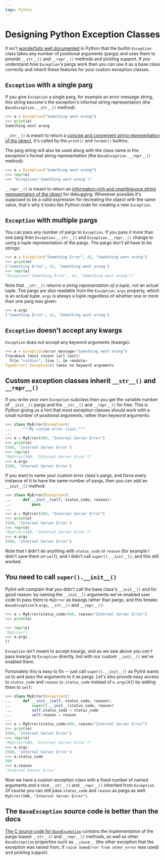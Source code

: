 ```yaml
---
tags: Python
---
```


Designing Python Exception Classes
==================================

It isn't [wonderfully well documented](https://docs.python.org/3/library/exceptions.html#BaseException) in Python that the
builtin `Exception` class takes any number of positional arguments (pargs) and uses them to provide `__str__()` and 
`__repr__()` methods and pickling support. If you understand how `Exception`'s pargs work then you can use it as a base
class correctly and inherit these features for your custom exception classes.

`Exception` with a single parg
------------------------------

If you give `Exception` a single parg, for example an error message string, this string become's the exception's informal
string representation (the `BaseException.__str__()` method):

```python
>>> e = Exception("Something went wrong")
>>> print(e)
Something went wrong
```

`__str__()` is meant to return a [concise and convenient string representation of the object](https://docs.python.org/3/reference/datamodel.html?highlight=__str__#object.__str__),
it's called by the `print()` and `format()` builtins.

The parg string will also be used along with the class name in the exception's formal string representation (the
`BaseException.__repr__()` method):

```python
>>> e = Exception("Something went wrong")
>>> repr(e)
>>> "Exception('Something went wrong')"
```

`__repr__()` is meant to return an [information-rich and unambiguous string representation of the object](https://docs.python.org/3/reference/datamodel.html?highlight=__str__#object.__repr__)
for debugging. Whenever possible it's supposed to be a valid expression for recreating the object with the same value,
that's why it looks like Python code for creating a new `Exception`.

`Exception` with multiple pargs 
-------------------------------

You can pass any number of pargs to `Exception`. If you pass it more than one parg then `Exception.__str__()` and
`Exception.__repr__()` change to using a tuple representation of the pargs. The pargs don't all have to be strings:

```python
>>> e = Exception("Something Error", 42, "Something went wrong")
>>> print(e)
('Something Error', 42, 'Something went wrong')
>>> repr(e)
"Exception('Something Error', 42, 'Something went wrong')"
```

Note that `__str__()` returns _a string representation of a tuple_, not an actual tuple. The pargs are also readable from
the `Exception.args` property, which is an actual tuple. `args` is always a tuple regardless of whether one or more
than one parg was given:

```python
>>> e.args
('Something Error', 42, 'Something went wrong')
```

`Exception` doesn't accept any kwargs
--------------------------------------

`Exception` does not accept any keyword arguments (kwargs):

```python
>>> e = Exception(error_message="Something went wrong")
Traceback (most recent call last):
  File "<stdin>", line 1, in <module>
TypeError: Exception() takes no keyword arguments
```

Custom exception classes inherit `__str__()` and `__repr__()`
-------------------------------------------------------------

If you write your own `Exception` subclass then you get the variable number of `__init__()` pargs and the `__str__()` and
`__repr__()` for free. This is Python giving us a hint that most exception classes should work with a small number of
positional arguments, rather than keyword arguments:

```python
>>> class MyError(Exception):
...     """My custom error class."""
... 
>>> e = MyError(500, "Internal Server Error")
>>> print(e)
(500, 'Internal Server Error')
>>> repr(e)
"MyError(500, 'Internal Server Error')"
>>> e.args
(500, 'Internal Server Error')
```

If you want to name your custom error class's pargs, and force every instance of it to have the same number of pargs, then
you can add an `__init__()` method:

```python
>>> class MyError(Exception):
...     def __init__(self, status_code, reason):
...         pass
... 
>>> e = MyError(500, "Internal Server Error")
>>> print(e)
(500, 'Internal Server Error')
>>> repr(e)
"MyError(500, 'Internal Server Error')"
>>> e.args
(500, 'Internal Server Error')
```

Note that I didn't do anything with `status_code` or `reason` (for example I didn't save them on `self`), and I didn't call
`super().__init__()`, and this still worked.

You need to call `super().__init__()`
-------------------------------------

Pylint will complain that you didn't call the base class's `__init__()` and for good reason: by naming the `__init__()`
arguments we've enabled user code to pass them to `MyError` as kwargs rather than pargs, and this breaks `BaseException`'s
`args`, `__str__()` and `__repr__()`:

```python
>>> e = MyError(status_code=500, reason="Internal Server Error")
>>> print(e)

>>> repr(e)
'MyError()'
>>> e.args
()
```

`Exception` isn't meant to accept kwargs, and as we saw above you _can't_ pass kwargs to `Exception` directly, but with our
custom `__init__()` we've enabled them.

Fortunately this is easy to fix -- just call `super().__init__()` as Pylint wants us to and pass the arguments to it as
pargs. Let's also provide easy access to `status_code` and `reason` (`e.status_code` instead of `e.args[0]`) by adding them 
to `self`:

```python
>>> class MyError(Exception):
...     def __init__(self, status_code, reason):
...         super().__init__(status_code, reason)
...         self.status_code = status_code
...         self.reason = reason
... 
>>> e = MyError(status_code=500, reason="Internal Server Error")
>>> print(e)
(500, 'Internal Server Error')
>>> repr(e)
"MyError(500, 'Internal Server Error')"
>>> e.args
(500, 'Internal Server Error')
>>> e.status_code
500
>>> e.reason
'Internal Server Error'
```

Now we have a custom exception class with a fixed number of named arguments and a nice `__str__()` and `__repr__()`
inherited from `Exception`. Of course you can still pass `status_code` and `reason` as pargs as well:
`MyError(500, "Internal Server Error")`.

The `BaseException` source code is better than the docs
-------------------------------------------------------

[The C source code for `BaseException`](https://github.com/python/cpython/blob/0c48618cc0d28caf3db191879715e519546857fd/Objects/exceptions.c#L32-L294)
contains the implementation of the pargs-based `__str__()` and `__repr__()` methods, as well as other `BaseException`
properties such as `__cause__` (the other exception that the exception was raised from, if
`raise SomeError from other_error` was used) and pickling support.
